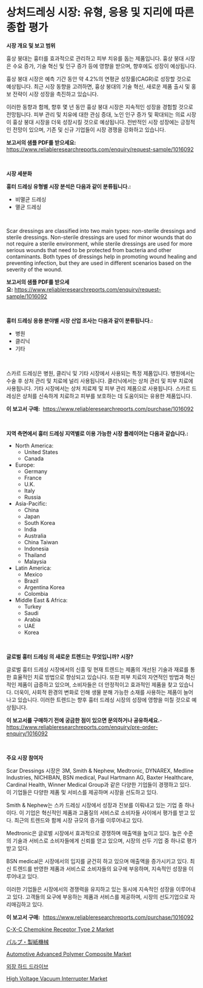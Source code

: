 <p><h1>상처드레싱 시장: 유형, 응용 및 지리에 따른 종합 평가</h1></p><p><strong>시장 개요 및 보고 범위</strong></p>
<p><p>흉상 붕대는 흉터를 효과적으로 관리하고 피부 치유를 돕는 제품입니다. 흉상 붕대 시장은 수요 증가, 기술 혁신 및 인구 증가 등에 영향을 받으며, 향후에도 성장이 예상됩니다. </p><p>흉상 붕대 시장은 예측 기간 동안 약 4.2%의 연평균 성장률(CAGR)로 성장할 것으로 예상됩니다. 최근 시장 동향을 고려하면, 흉상 붕대의 기술 혁신, 새로운 제품 출시 및 홍보 전략이 시장 성장을 촉진하고 있습니다. </p><p>이러한 동향과 함께, 향후 몇 년 동안 흉상 붕대 시장은 지속적인 성장을 경험할 것으로 전망됩니다. 피부 관리 및 치유에 대한 관심 증대, 노인 인구 증가 및 확대되는 의료 시장이 흉상 붕대 시장을 더욱 성장시킬 것으로 예상됩니다. 전반적인 시장 성장에는 긍정적인 전망이 있으며, 기존 및 신규 기업들이 시장 경쟁을 강화하고 있습니다.</p></p>
<p><strong>보고서의 샘플 PDF를 받으세요:</strong> <a href="https://www.reliableresearchreports.com/enquiry/request-sample/1016092">https://www.reliableresearchreports.com/enquiry/request-sample/1016092</a></p>
<p>&nbsp;</p>
<p><strong>시장 세분화</strong></p>
<p><strong>흉터 드레싱 유형별 시장 분석은 다음과 같이 분류됩니다.:</strong></p>
<p><ul><li>비멸균 드레싱</li><li>멸균 드레싱</li></ul></p>
<p>&nbsp;</p>
<p><p>Scar dressings are classified into two main types: non-sterile dressings and sterile dressings. Non-sterile dressings are used for minor wounds that do not require a sterile environment, while sterile dressings are used for more serious wounds that need to be protected from bacteria and other contaminants. Both types of dressings help in promoting wound healing and preventing infection, but they are used in different scenarios based on the severity of the wound.</p></p>
<p><strong>보고서의 샘플 PDF를 받으세요:</strong>&nbsp;<a href="https://www.reliableresearchreports.com/enquiry/request-sample/1016092">https://www.reliableresearchreports.com/enquiry/request-sample/1016092</a></p>
<p>&nbsp;</p>
<p><strong> 흉터 드레싱 응용 분야별 시장 산업 조사는 다음과 같이 분류됩니다.:</strong></p>
<p><ul><li>병원</li><li>클리닉</li><li>기타</li></ul></p>
<p>&nbsp;</p>
<p><p>스카르 드레싱은 병원, 클리닉 및 기타 시장에서 사용되는 특정 제품입니다. 병원에서는 수술 후 상처 관리 및 치료에 널리 사용됩니다. 클리닉에서는 상처 관리 및 피부 치료에 사용됩니다. 기타 시장에서는 상처 치료제 및 피부 관리 제품으로 사용됩니다. 스카르 드레싱은 상처를 신속하게 치료하고 피부를 보호하는 데 도움이되는 유용한 제품입니다.</p></p>
<p><strong>이 보고서 구매:</strong>&nbsp; <a href="https://www.reliableresearchreports.com/purchase/1016092">https://www.reliableresearchreports.com/purchase/1016092</a></p>
<p>&nbsp;</p>
<p><strong>지역 측면에서 흉터 드레싱 지역별로 이용 가능한 시장 플레이어는 다음과 같습니다.:</strong></p>
<p><ul>
    <li>
        North America:
        <ul>
            <li>United States</li>
            <li>Canada</li>
        </ul>
    </li>
    <li>
        Europe:
        <ul>
            <li>Germany</li>
            <li>France</li>
            <li>U.K.</li>
            <li>Italy</li>
            <li>Russia</li>
        </ul>
    </li>
    <li>
        Asia-Pacific:
        <ul>
            <li>China</li>
            <li>Japan</li>
            <li>South Korea</li>
            <li>India</li>
            <li>Australia</li>
            <li>China Taiwan</li>
            <li>Indonesia</li>
            <li>Thailand</li>
            <li>Malaysia</li>
        </ul>
    </li>
    <li>
        Latin America:
        <ul>
            <li>Mexico</li>
            <li>Brazil</li>
            <li>Argentina Korea</li>
            <li>Colombia</li>
        </ul>
    </li>
    <li>
        Middle East & Africa:
        <ul>
            <li>Turkey</li>
            <li>Saudi</li>
            <li>Arabia</li>
            <li>UAE</li>
            <li>Korea</li>
        </ul>
    </li>
    </ul></p>
<p>&nbsp;</p>
<p><strong>글로벌 흉터 드레싱 의 새로운 트렌드는 무엇입니까? 시장?</strong></p>
<p><p>글로벌 흉터 드레싱 시장에서의 신흥 및 현재 트렌드는 제품의 개선된 기술과 재료를 통한 효율적인 치료 방법으로 향상되고 있습니다. 또한 피부 치료의 자연적인 방법과 혁신적인 제품이 급증하고 있으며, 소비자들은 더 안정적이고 효과적인 제품을 찾고 있습니다. 더욱이, 사회적 환경의 변화로 인해 생물 분해 가능한 소재를 사용하는 제품이 늘어나고 있습니다. 이러한 트렌드는 향후 흉터 드레싱 시장의 성장에 영향을 미칠 것으로 예상됩니다.</p></p>
<p><strong>이 보고서를 구매하기 전에 궁금한 점이 있으면 문의하거나 공유하세요.</strong>- <a href="https://www.reliableresearchreports.com/enquiry/pre-order-enquiry/1016092">https://www.reliableresearchreports.com/enquiry/pre-order-enquiry/1016092</a></p>
<p>&nbsp;</p>
<p><strong>주요 시장 참여자</strong></p>
<p><p>Scar Dressings 시장은 3M, Smith & Nephew, Medtronic, DYNAREX, Medline Industries, NICHIBAN, BSN medical, Paul Hartmann AG, Baxter Healthcare, Cardinal Health, Winner Medical Group과 같은 다양한 기업들이 경쟁하고 있다. 이 기업들은 다양한 제품 및 서비스를 제공하며 시장을 선도하고 있다.</p><p>Smith & Nephew는 스카 드레싱 시장에서 성장과 진보를 이뤄내고 있는 기업 중 하나이다. 이 기업은 혁신적인 제품과 고품질의 서비스로 소비자들 사이에서 평가를 받고 있다. 최근의 트렌드와 함께 시장 규모의 증가를 이루어내고 있다.</p><p>Medtronic은 글로벌 시장에서 효과적으로 경쟁하며 매출액을 높이고 있다. 높은 수준의 기술과 서비스로 소비자들에게 신뢰를 얻고 있으며, 시장의 선두 기업 중 하나로 평가받고 있다.</p><p>BSN medical은 시장에서의 입지를 굳건히 하고 있으며 매출액을 증가시키고 있다. 최신 트렌드를 반영한 제품과 서비스로 소비자들의 요구에 부응하며, 지속적인 성장을 이루어내고 있다.</p><p>이러한 기업들은 시장에서의 경쟁력을 유지하고 있는 동시에 지속적인 성장을 이루어내고 있다. 고객들의 요구에 부응하는 제품과 서비스를 제공하며, 시장의 선도기업으로 자리매김하고 있다.</p></p>
<p><strong>이 보고서 구매:</strong>&nbsp;&nbsp;<a href="https://www.reliableresearchreports.com/purchase/1016092">https://www.reliableresearchreports.com/purchase/1016092</a></p>
<p><p><a href="https://issuu.com/reportprime-2/docs/c-x-c-chemokine-receptor-type-2-market-size-2030.p">C-X-C Chemokine Receptor Type 2 Market</a></p><p><a href="https://github.com/oafhukehf4709715/Market-Research-Report-List-1/blob/main/1683905194536.md">パルプ・製紙機械</a></p><p><a href="https://github.com/Sarissaschmalingtr6fz2739/Market-Research-Report-List-1/blob/main/automotive-advanced-polymer-composite-market.md">Automotive Advanced Polymer Composite Market</a></p><p><a href="https://github.com/plelbej847484502/Market-Research-Report-List-1/blob/main/9971137194258.md">외장 하드 드라이브</a></p><p><a href="https://view.publitas.com/reportprime-1/high-voltage-vacuum-interrupter-market-growth-market-trends-covid-19-impact-and-forecasts-for-period-from-2024-2031/">High Voltage Vacuum Interrupter Market</a></p></p>
